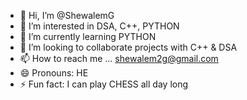 - 👋 Hi, I’m @ShewalemG
- 👀 I’m interested in DSA, C++, PYTHON
- 🌱 I’m currently learning PYTHON 
- 💞️ I’m looking to collaborate projects with C++ & DSA
- 📫 How to reach me ... shewalem2g@gmail.com
- 😄 Pronouns: HE
- ⚡ Fun fact: I can play CHESS all day long

<!---
ShewalemG/ShewalemG is a ✨ special ✨ repository because its `README.md` (this file) appears on your GitHub profile.
You can click the Preview link to take a look at your changes.
--->
